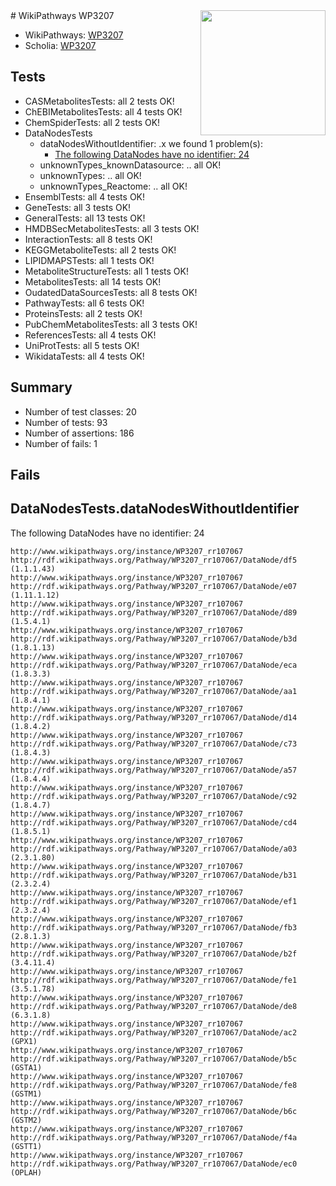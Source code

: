 <img style="float: right; width: 200px" src="https://upload.wikimedia.org/wikipedia/commons/thumb/8/83/Wplogo_with_text_500.png/640px-Wplogo_with_text_500.png" />
# WikiPathways WP3207

* WikiPathways: [WP3207](https://wikipathways.org/pathways/WP3207)
* Scholia: [WP3207](https://scholia.toolforge.org/wikipathways/WP3207)
## Tests
* CASMetabolitesTests: all 2 tests OK!
* ChEBIMetabolitesTests: all 4 tests OK!
* ChemSpiderTests: all 2 tests OK!
* DataNodesTests
    * dataNodesWithoutIdentifier: .x we found 1 problem(s):
        * [The following DataNodes have no identifier: 24](#8792c4b3)
    * unknownTypes_knownDatasource: .. all OK!
    * unknownTypes: .. all OK!
    * unknownTypes_Reactome: .. all OK!
* EnsemblTests: all 4 tests OK!
* GeneTests: all 3 tests OK!
* GeneralTests: all 13 tests OK!
* HMDBSecMetabolitesTests: all 3 tests OK!
* InteractionTests: all 8 tests OK!
* KEGGMetaboliteTests: all 2 tests OK!
* LIPIDMAPSTests: all 1 tests OK!
* MetaboliteStructureTests: all 1 tests OK!
* MetabolitesTests: all 14 tests OK!
* OudatedDataSourcesTests: all 8 tests OK!
* PathwayTests: all 6 tests OK!
* ProteinsTests: all 2 tests OK!
* PubChemMetabolitesTests: all 3 tests OK!
* ReferencesTests: all 4 tests OK!
* UniProtTests: all 5 tests OK!
* WikidataTests: all 4 tests OK!


## Summary

* Number of test classes: 20
* Number of tests: 93
* Number of assertions: 186
* Number of fails: 1

## Fails

<a name="8792c4b3" />

## DataNodesTests.dataNodesWithoutIdentifier

The following DataNodes have no identifier: 24
```
http://www.wikipathways.org/instance/WP3207_rr107067 http://rdf.wikipathways.org/Pathway/WP3207_rr107067/DataNode/df5 (1.1.1.43)
http://www.wikipathways.org/instance/WP3207_rr107067 http://rdf.wikipathways.org/Pathway/WP3207_rr107067/DataNode/e07 (1.11.1.12)
http://www.wikipathways.org/instance/WP3207_rr107067 http://rdf.wikipathways.org/Pathway/WP3207_rr107067/DataNode/d89 (1.5.4.1)
http://www.wikipathways.org/instance/WP3207_rr107067 http://rdf.wikipathways.org/Pathway/WP3207_rr107067/DataNode/b3d (1.8.1.13)
http://www.wikipathways.org/instance/WP3207_rr107067 http://rdf.wikipathways.org/Pathway/WP3207_rr107067/DataNode/eca (1.8.3.3)
http://www.wikipathways.org/instance/WP3207_rr107067 http://rdf.wikipathways.org/Pathway/WP3207_rr107067/DataNode/aa1 (1.8.4.1)
http://www.wikipathways.org/instance/WP3207_rr107067 http://rdf.wikipathways.org/Pathway/WP3207_rr107067/DataNode/d14 (1.8.4.2)
http://www.wikipathways.org/instance/WP3207_rr107067 http://rdf.wikipathways.org/Pathway/WP3207_rr107067/DataNode/c73 (1.8.4.3)
http://www.wikipathways.org/instance/WP3207_rr107067 http://rdf.wikipathways.org/Pathway/WP3207_rr107067/DataNode/a57 (1.8.4.4)
http://www.wikipathways.org/instance/WP3207_rr107067 http://rdf.wikipathways.org/Pathway/WP3207_rr107067/DataNode/c92 (1.8.4.7)
http://www.wikipathways.org/instance/WP3207_rr107067 http://rdf.wikipathways.org/Pathway/WP3207_rr107067/DataNode/cd4 (1.8.5.1)
http://www.wikipathways.org/instance/WP3207_rr107067 http://rdf.wikipathways.org/Pathway/WP3207_rr107067/DataNode/a03 (2.3.1.80)
http://www.wikipathways.org/instance/WP3207_rr107067 http://rdf.wikipathways.org/Pathway/WP3207_rr107067/DataNode/b31 (2.3.2.4)
http://www.wikipathways.org/instance/WP3207_rr107067 http://rdf.wikipathways.org/Pathway/WP3207_rr107067/DataNode/ef1 (2.3.2.4)
http://www.wikipathways.org/instance/WP3207_rr107067 http://rdf.wikipathways.org/Pathway/WP3207_rr107067/DataNode/fb3 (2.8.1.3)
http://www.wikipathways.org/instance/WP3207_rr107067 http://rdf.wikipathways.org/Pathway/WP3207_rr107067/DataNode/b2f (3.4.11.4)
http://www.wikipathways.org/instance/WP3207_rr107067 http://rdf.wikipathways.org/Pathway/WP3207_rr107067/DataNode/fe1 (3.5.1.78)
http://www.wikipathways.org/instance/WP3207_rr107067 http://rdf.wikipathways.org/Pathway/WP3207_rr107067/DataNode/de8 (6.3.1.8)
http://www.wikipathways.org/instance/WP3207_rr107067 http://rdf.wikipathways.org/Pathway/WP3207_rr107067/DataNode/ac2 (GPX1)
http://www.wikipathways.org/instance/WP3207_rr107067 http://rdf.wikipathways.org/Pathway/WP3207_rr107067/DataNode/b5c (GSTA1)
http://www.wikipathways.org/instance/WP3207_rr107067 http://rdf.wikipathways.org/Pathway/WP3207_rr107067/DataNode/fe8 (GSTM1)
http://www.wikipathways.org/instance/WP3207_rr107067 http://rdf.wikipathways.org/Pathway/WP3207_rr107067/DataNode/b6c (GSTM2)
http://www.wikipathways.org/instance/WP3207_rr107067 http://rdf.wikipathways.org/Pathway/WP3207_rr107067/DataNode/f4a (GSTT1)
http://www.wikipathways.org/instance/WP3207_rr107067 http://rdf.wikipathways.org/Pathway/WP3207_rr107067/DataNode/ec0 (OPLAH)
```

